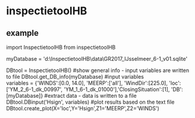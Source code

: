# inspectietoolHB

## example

import InspectietoolHB from inspectietoolHB

myDatabase = 'd:\InspectietoolHB\data\GR2017_IJsselmeer_6-1_v01.sqlite'

DBtool = InspectietoolHB()
#show general info - input variables are written to file
DBtool.get_DB_info(myDatabase)
#input variables  
variables = {'WINDS':[0.0, 14.0], 'MEERP':['all'], 'WindDir':[225.0], 'loc':['YM_2_6-1_dk_00997', 'YM_1_6-1_dk_01000'],'ClosingSituation':[1], 'DB':[myDatabase]}
#extract data - data is written to a file
DBtool.DBinput('Hsign', variables)
#plot results based on the text file
DBtool.create_plot(X='loc',Y='Hsign',Z1='MEERP',Z2='WINDS')
